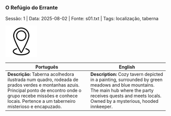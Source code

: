 ### O Refúgio do Errante

Sessão: 1 | Data: 2025-08-02 | Fonte: s01.txt | Tags: localização, taberna

![O Refúgio do Errante](docs/dm/-/locations/blank.png)

| Português                                                                                                                                                                                                                       | English                                                                                                                                                                                                      |
| ------------------------------------------------------------------------------------------------------------------------------------------------------------------------------------------------------------------------------- | ------------------------------------------------------------------------------------------------------------------------------------------------------------------------------------------------------------ |
| **Descrição:** Taberna acolhedora ilustrada num quadro, rodeada de prados verdes e montanhas azuis. Principal ponto de encontro onde o grupo recebe missões e conhece locais. Pertence a um taberneiro misterioso e encapuzado. | **Description:** Cozy tavern depicted in a painting, surrounded by green meadows and blue mountains. The main hub where the party receives quests and meets locals. Owned by a mysterious, hooded innkeeper. |


















